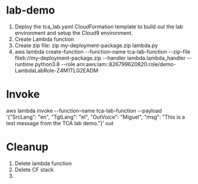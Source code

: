 # lab-demo

1. Deploy the tca_lab.yaml CloudFormation template to build out the lab environment and setup the Cloud9 environment.
2. Create Lambda function
3. Create zip file: zip my-deployment-package.zip lambda.py
4. aws lambda create-function --function-name tca-lab-function --zip-file fileb://my-deployment-package.zip --handler lambda.lambda_handler --runtime python3.8 --role arn:aws:iam::826799620820:role/demo-LambdaLabRole-Z4M1TLG2EADM

# Invoke

aws lambda invoke --function-name tca-lab-function --payload '{"SrcLang": "en", "TgtLang": "el", "OutVoice": "Miguel", "msg": "This is a test message from the TCA lab demo."}' out

# Cleanup

1. Delete lambda function
2. Delete CF stack
3.
